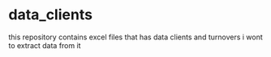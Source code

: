 # data_clients
this repository contains excel files that has data clients and turnovers i wont to extract data from it
